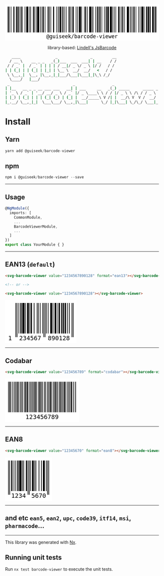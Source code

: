 
<div align="center">
<svg id="code128" width="596px" height="142px" x="0px" y="0px" viewBox="0 0 596 142" xmlns="http://www.w3.org/2000/svg" version="1.1" style="transform: translate(0px, 0px); background: rgb(255, 255, 255);"><g transform="translate(10, 10)" style="fill:#000000;"><rect x="0" y="0" width="4" height="100"></rect><rect x="6" y="0" width="2" height="100"></rect><rect x="12" y="0" width="2" height="100"></rect><rect x="22" y="0" width="4" height="100"></rect><rect x="32" y="0" width="4" height="100"></rect><rect x="38" y="0" width="4" height="100"></rect><rect x="44" y="0" width="2" height="100"></rect><rect x="50" y="0" width="4" height="100"></rect><rect x="56" y="0" width="2" height="100"></rect><rect x="66" y="0" width="2" height="100"></rect><rect x="72" y="0" width="8" height="100"></rect><rect x="84" y="0" width="2" height="100"></rect><rect x="88" y="0" width="2" height="100"></rect><rect x="98" y="0" width="4" height="100"></rect><rect x="104" y="0" width="2" height="100"></rect><rect x="110" y="0" width="2" height="100"></rect><rect x="114" y="0" width="8" height="100"></rect><rect x="126" y="0" width="2" height="100"></rect><rect x="132" y="0" width="2" height="100"></rect><rect x="136" y="0" width="4" height="100"></rect><rect x="144" y="0" width="2" height="100"></rect><rect x="154" y="0" width="2" height="100"></rect><rect x="158" y="0" width="4" height="100"></rect><rect x="166" y="0" width="2" height="100"></rect><rect x="176" y="0" width="4" height="100"></rect><rect x="188" y="0" width="2" height="100"></rect><rect x="194" y="0" width="2" height="100"></rect><rect x="198" y="0" width="2" height="100"></rect><rect x="202" y="0" width="6" height="100"></rect><rect x="212" y="0" width="4" height="100"></rect><rect x="220" y="0" width="2" height="100"></rect><rect x="226" y="0" width="2" height="100"></rect><rect x="236" y="0" width="4" height="100"></rect><rect x="242" y="0" width="2" height="100"></rect><rect x="248" y="0" width="2" height="100"></rect><rect x="252" y="0" width="4" height="100"></rect><rect x="264" y="0" width="2" height="100"></rect><rect x="270" y="0" width="2" height="100"></rect><rect x="276" y="0" width="8" height="100"></rect><rect x="286" y="0" width="2" height="100"></rect><rect x="296" y="0" width="2" height="100"></rect><rect x="300" y="0" width="4" height="100"></rect><rect x="308" y="0" width="2" height="100"></rect><rect x="316" y="0" width="8" height="100"></rect><rect x="326" y="0" width="2" height="100"></rect><rect x="330" y="0" width="2" height="100"></rect><rect x="340" y="0" width="2" height="100"></rect><rect x="346" y="0" width="4" height="100"></rect><rect x="352" y="0" width="2" height="100"></rect><rect x="356" y="0" width="4" height="100"></rect><rect x="364" y="0" width="2" height="100"></rect><rect x="374" y="0" width="2" height="100"></rect><rect x="380" y="0" width="4" height="100"></rect><rect x="386" y="0" width="6" height="100"></rect><rect x="396" y="0" width="8" height="100"></rect><rect x="406" y="0" width="2" height="100"></rect><rect x="412" y="0" width="2" height="100"></rect><rect x="418" y="0" width="2" height="100"></rect><rect x="428" y="0" width="4" height="100"></rect><rect x="434" y="0" width="2" height="100"></rect><rect x="440" y="0" width="2" height="100"></rect><rect x="444" y="0" width="4" height="100"></rect><rect x="452" y="0" width="2" height="100"></rect><rect x="462" y="0" width="8" height="100"></rect><rect x="474" y="0" width="2" height="100"></rect><rect x="478" y="0" width="2" height="100"></rect><rect x="484" y="0" width="2" height="100"></rect><rect x="488" y="0" width="4" height="100"></rect><rect x="496" y="0" width="2" height="100"></rect><rect x="506" y="0" width="2" height="100"></rect><rect x="512" y="0" width="2" height="100"></rect><rect x="518" y="0" width="8" height="100"></rect><rect x="528" y="0" width="2" height="100"></rect><rect x="536" y="0" width="4" height="100"></rect><rect x="542" y="0" width="6" height="100"></rect><rect x="550" y="0" width="4" height="100"></rect><rect x="560" y="0" width="6" height="100"></rect><rect x="568" y="0" width="2" height="100"></rect><rect x="572" y="0" width="4" height="100"></rect><text style="font: 20px monospace" text-anchor="middle" x="288" y="122">@guiseek/barcode-viewer</text></g></svg>

library-based: [Lindell's JsBarcode](https://github.com/lindell/JsBarcode)

</div>

```cmd
   ____                _               _         __
  / __ \    __ _ _   _(_)___  ___  ___| | __    / /
 / / _` |  / _` | | | | / __|/ _ \/ _ \ |/ /   / /
| | (_| | | (_| | |_| | \__ \  __/  __/   <   / /
 \ \__,_|  \__, |\__,_|_|___/\___|\___|_|\_\ /_/
  \____/   |___/
 _                             _                 _
| |__   __ _ _ __ ___ ___   __| | ___     __   _(_) _____      _____ _ __
| '_ \ / _` | '__/ __/ _ \ / _` |/ _ \____\ \ / / |/ _ \ \ /\ / / _ \ '__|
| |_) | (_| | | | (_| (_) | (_| |  __/_____\ V /| |  __/\ V  V /  __/ |
|_.__/ \__,_|_|  \___\___/ \__,_|\___|      \_/ |_|\___| \_/\_/ \___|_|

```

# Install

## Yarn
```js
yarn add @guiseek/barcode-viewer
```
## npm
```js
npm i @guiseek/barcode-viewer --save
```

---

## Usage
```ts
@NgModule({
  imports: [
    CommonModule,
    ...
    BarcodeViewerModule,
    ...
  ]
})
export class YourModule { }
```


---

## EAN13 (`default`)
```html
<svg-barcode-viewer value="1234567890128" format="ean13"></svg-barcode-viewer>

<!-- or -->

<svg-barcode-viewer value="1234567890128"></svg-barcode-viewer>
```
<svg _ngcontent-jwg-c5="" width="234px" height="142px" x="0px" y="0px" viewBox="0 0 234 142" xmlns="http://www.w3.org/2000/svg" version="1.1" style="transform: translate(0,0)"><rect x="0" y="0" width="234" height="142" style="fill:#ffffff;"></rect><g transform="translate(10, 10)" style="fill:#000000;"><text style="font: 20px monospace" text-anchor="start" x="0" y="122">1</text></g><g transform="translate(34, 10)" style="fill:#000000;"><rect x="0" y="0" width="2" height="112"></rect><rect x="4" y="0" width="2" height="112"></rect><text style="font: 20px monospace" text-anchor="middle" x="3" y="134"></text></g><g transform="translate(40, 10)" style="fill:#000000;"><rect x="4" y="0" width="2" height="100"></rect><rect x="10" y="0" width="4" height="100"></rect><rect x="16" y="0" width="8" height="100"></rect><rect x="26" y="0" width="2" height="100"></rect><rect x="32" y="0" width="6" height="100"></rect><rect x="40" y="0" width="2" height="100"></rect><rect x="44" y="0" width="4" height="100"></rect><rect x="54" y="0" width="2" height="100"></rect><rect x="64" y="0" width="2" height="100"></rect><rect x="68" y="0" width="2" height="100"></rect><rect x="74" y="0" width="2" height="100"></rect><rect x="82" y="0" width="2" height="100"></rect><text style="font: 20px monospace" text-anchor="middle" x="42" y="122">234567</text></g><g transform="translate(124, 10)" style="fill:#000000;"><rect x="2" y="0" width="2" height="112"></rect><rect x="6" y="0" width="2" height="112"></rect><text style="font: 20px monospace" text-anchor="middle" x="5" y="134"></text></g><g transform="translate(134, 10)" style="fill:#000000;"><rect x="0" y="0" width="2" height="100"></rect><rect x="6" y="0" width="2" height="100"></rect><rect x="14" y="0" width="6" height="100"></rect><rect x="22" y="0" width="2" height="100"></rect><rect x="28" y="0" width="6" height="100"></rect><rect x="38" y="0" width="2" height="100"></rect><rect x="42" y="0" width="4" height="100"></rect><rect x="50" y="0" width="4" height="100"></rect><rect x="56" y="0" width="4" height="100"></rect><rect x="62" y="0" width="4" height="100"></rect><rect x="70" y="0" width="2" height="100"></rect><rect x="76" y="0" width="2" height="100"></rect><text style="font: 20px monospace" text-anchor="middle" x="42" y="122">890128</text></g><g transform="translate(218, 10)" style="fill:#000000;"><rect x="0" y="0" width="2" height="112"></rect><rect x="4" y="0" width="2" height="112"></rect><text style="font: 20px monospace" text-anchor="middle" x="3" y="134"></text></g></svg>

---
## Codabar
```html
<svg-barcode-viewer value="123456789" format="codabar"></svg-barcode-viewer>
```
<svg _ngcontent-jfk-c6="" width="242px" height="142px" x="0px" y="0px" viewBox="0 0 242 142" xmlns="http://www.w3.org/2000/svg" version="1.1" style="transform: translate(0,0)"><rect x="0" y="0" width="242" height="142" style="fill:#ffffff;"></rect><g transform="translate(10, 10)" style="fill:#000000;"><rect x="0" y="0" width="2" height="100"></rect><rect x="4" y="0" width="4" height="100"></rect><rect x="12" y="0" width="2" height="100"></rect><rect x="18" y="0" width="2" height="100"></rect><rect x="22" y="0" width="2" height="100"></rect><rect x="26" y="0" width="2" height="100"></rect><rect x="30" y="0" width="4" height="100"></rect><rect x="38" y="0" width="2" height="100"></rect><rect x="42" y="0" width="2" height="100"></rect><rect x="46" y="0" width="2" height="100"></rect><rect x="52" y="0" width="2" height="100"></rect><rect x="56" y="0" width="4" height="100"></rect><rect x="62" y="0" width="4" height="100"></rect><rect x="70" y="0" width="2" height="100"></rect><rect x="74" y="0" width="2" height="100"></rect><rect x="78" y="0" width="2" height="100"></rect><rect x="82" y="0" width="2" height="100"></rect><rect x="86" y="0" width="4" height="100"></rect><rect x="92" y="0" width="2" height="100"></rect><rect x="98" y="0" width="2" height="100"></rect><rect x="102" y="0" width="4" height="100"></rect><rect x="108" y="0" width="2" height="100"></rect><rect x="112" y="0" width="2" height="100"></rect><rect x="118" y="0" width="2" height="100"></rect><rect x="122" y="0" width="2" height="100"></rect><rect x="128" y="0" width="2" height="100"></rect><rect x="132" y="0" width="2" height="100"></rect><rect x="136" y="0" width="4" height="100"></rect><rect x="142" y="0" width="2" height="100"></rect><rect x="148" y="0" width="2" height="100"></rect><rect x="152" y="0" width="4" height="100"></rect><rect x="158" y="0" width="2" height="100"></rect><rect x="162" y="0" width="2" height="100"></rect><rect x="168" y="0" width="4" height="100"></rect><rect x="174" y="0" width="2" height="100"></rect><rect x="178" y="0" width="2" height="100"></rect><rect x="182" y="0" width="4" height="100"></rect><rect x="188" y="0" width="2" height="100"></rect><rect x="194" y="0" width="2" height="100"></rect><rect x="198" y="0" width="2" height="100"></rect><rect x="202" y="0" width="2" height="100"></rect><rect x="206" y="0" width="4" height="100"></rect><rect x="214" y="0" width="2" height="100"></rect><rect x="220" y="0" width="2" height="100"></rect><text style="font: 20px monospace" text-anchor="middle" x="111" y="122">123456789</text></g></svg>

---

## EAN8
```html
<svg-barcode-viewer value="12345670" format="ean8"></svg-barcode-viewer>
```
<svg _ngcontent-hsr-c5="" width="154px" height="142px" x="0px" y="0px" viewBox="0 0 154 142" xmlns="http://www.w3.org/2000/svg" version="1.1" style="transform: translate(0,0)"><rect x="0" y="0" width="154" height="142" style="fill:#ffffff;"></rect><g transform="translate(10, 10)" style="fill:#000000;"><rect x="0" y="0" width="2" height="112"></rect><rect x="4" y="0" width="2" height="112"></rect><text style="font: 20px monospace" text-anchor="middle" x="3" y="134"></text></g><g transform="translate(16, 10)" style="fill:#000000;"><rect x="4" y="0" width="4" height="100"></rect><rect x="12" y="0" width="2" height="100"></rect><rect x="18" y="0" width="2" height="100"></rect><rect x="24" y="0" width="4" height="100"></rect><rect x="30" y="0" width="8" height="100"></rect><rect x="40" y="0" width="2" height="100"></rect><rect x="44" y="0" width="2" height="100"></rect><rect x="52" y="0" width="4" height="100"></rect><text style="font: 20px monospace" text-anchor="middle" x="28" y="122">1234</text></g><g transform="translate(72, 10)" style="fill:#000000;"><rect x="2" y="0" width="2" height="112"></rect><rect x="6" y="0" width="2" height="112"></rect><text style="font: 20px monospace" text-anchor="middle" x="5" y="134"></text></g><g transform="translate(82, 10)" style="fill:#000000;"><rect x="0" y="0" width="2" height="100"></rect><rect x="6" y="0" width="6" height="100"></rect><rect x="14" y="0" width="2" height="100"></rect><rect x="18" y="0" width="2" height="100"></rect><rect x="28" y="0" width="2" height="100"></rect><rect x="36" y="0" width="2" height="100"></rect><rect x="42" y="0" width="6" height="100"></rect><rect x="52" y="0" width="2" height="100"></rect><text style="font: 20px monospace" text-anchor="middle" x="28" y="122">5670</text></g><g transform="translate(138, 10)" style="fill:#000000;"><rect x="0" y="0" width="2" height="112"></rect><rect x="4" y="0" width="2" height="112"></rect><text style="font: 20px monospace" text-anchor="middle" x="3" y="134"></text></g></svg>

---

## and etc `ean5`, `ean2`, `upc`, `code39`, `itf14`, `msi`, `pharmacode`...

---

This library was generated with [Nx](https://nx.dev).

## Running unit tests

Run `nx test barcode-viewer` to execute the unit tests.

